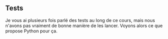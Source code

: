 ## Tests

Je vous ai plusieurs fois parlé des tests au long de ce cours, mais nous n'avons pas vraiment de bonne manière de les lancer.
Voyons alors ce que propose Python pour ça.

